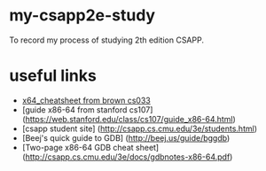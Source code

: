 # my-csapp2e-study
To record my process of studying 2th edition CSAPP.

# useful links
* [x64_cheatsheet from brown cs033](https://cs.brown.edu/courses/cs033/docs/guides/x64_cheatsheet.pdf)
* [guide x86-64 from stanford cs107] (https://web.stanford.edu/class/cs107/guide_x86-64.html)
* [csapp student site] (http://csapp.cs.cmu.edu/3e/students.html)
* [Beej's quick guide to GDB] (http://beej.us/guide/bggdb)
* [Two-page x86-64 GDB cheat sheet] (http://csapp.cs.cmu.edu/3e/docs/gdbnotes-x86-64.pdf)
